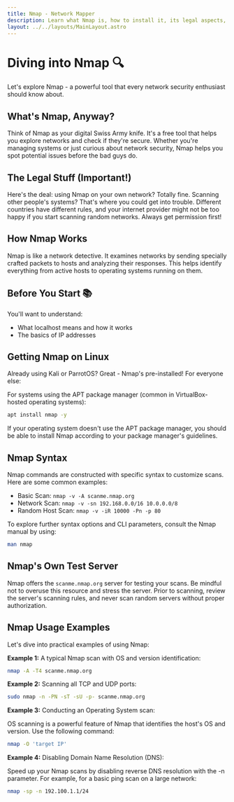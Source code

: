 ```yaml
---
title: Nmap - Network Mapper
description: Learn what Nmap is, how to install it, its legal aspects, and practical usage.
layout: ../../layouts/MainLayout.astro
---
```


# Diving into Nmap 🔍

Let's explore Nmap - a powerful tool that every network security enthusiast should know about.

## What's Nmap, Anyway?

Think of Nmap as your digital Swiss Army knife. It's a free tool that helps you explore networks and check if they're secure. Whether you're managing systems or just curious about network security, Nmap helps you spot potential issues before the bad guys do.

## The Legal Stuff (Important!)

Here's the deal: using Nmap on your own network? Totally fine. Scanning other people's systems? That's where you could get into trouble. Different countries have different rules, and your internet provider might not be too happy if you start scanning random networks. Always get permission first!

## How Nmap Works

Nmap is like a network detective. It examines networks by sending specially crafted packets to hosts and analyzing their responses. This helps identify everything from active hosts to operating systems running on them.

## Before You Start 📚

You'll want to understand:
- What localhost means and how it works
- The basics of IP addresses

## Getting Nmap on Linux

Already using Kali or ParrotOS? Great - Nmap's pre-installed! For everyone else:

For systems using the APT package manager (common in VirtualBox-hosted operating systems):

```bash
apt install nmap -y
```

If your operating system doesn't use the APT package manager, you should be able to install Nmap according to your package manager's guidelines.

## Nmap Syntax

Nmap commands are constructed with specific syntax to customize scans. Here are some common examples:

- Basic Scan: `nmap -v -A scanme.nmap.org`
- Network Scan: `nmap -v -sn 192.168.0.0/16 10.0.0.0/8`
- Random Host Scan: `nmap -v -iR 10000 -Pn -p 80`

To explore further syntax options and CLI parameters, consult the Nmap manual by using:

```bash
man nmap
```

## Nmap's Own Test Server

Nmap offers the `scanme.nmap.org` server for testing your scans. Be mindful not to overuse this resource and stress the server. Prior to scanning, review the server's scanning rules, and never scan random servers without proper authorization.

## Nmap Usage Examples

Let's dive into practical examples of using Nmap:

**Example 1:** A typical Nmap scan with OS and version identification:

```bash
nmap -A -T4 scanme.nmap.org
```

**Example 2:** Scanning all TCP and UDP ports:

```bash
sudo nmap -n -PN -sT -sU -p- scanme.nmap.org
```

**Example 3:** Conducting an Operating System scan:

OS scanning is a powerful feature of Nmap that identifies the host's OS and version. Use the following command:

```bash
nmap -O 'target IP'
```

**Example 4:** Disabling Domain Name Resolution (DNS):

Speed up your Nmap scans by disabling reverse DNS resolution with the -n parameter. For example, for a basic ping scan on a large network:

```bash
nmap -sp -n 192.100.1.1/24
```
